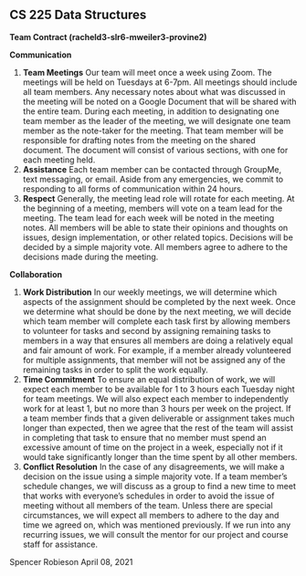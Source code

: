 ﻿## **CS 225 Data Structures**
**Team Contract (racheld3-slr6-mweiler3-provine2)**

**Communication**

1. **Team Meetings** 
   Our team will meet once a week using Zoom. The meetings will be held on Tuesdays at 6-7pm. All meetings should include all team members. Any necessary notes about what was discussed in the meeting will be noted on a Google Document that will be shared with the entire team. During each meeting, in addition to designating one team member as the leader of the meeting, we will designate one team member as the note-taker for the meeting. That team member will be responsible for drafting notes from the meeting on the shared document. The document will consist of various sections, with one for each meeting held.
2. **Assistance** 
   Each team member can be contacted through GroupMe, text messaging, or email. Aside from any emergencies, we commit to responding to all forms of communication within 24 hours.
3. **Respect** 
   Generally, the meeting lead role will rotate for each meeting. At the beginning of a meeting, members will vote on a team lead for the meeting. The team lead for each week will be noted in the meeting notes. All members will be able to state their opinions and thoughts on issues, design implementation, or other related topics. Decisions will be decided by a simple majority vote. All members agree to adhere to the decisions made during the meeting. 

**Collaboration**

1. **Work Distribution** 
   In our weekly meetings, we will determine which aspects of the assignment should be completed by the next week. Once we determine what should be done by the next meeting, we will decide which team member will complete each task first by allowing members to volunteer for tasks and second by assigning remaining tasks to members in a way that ensures all members are doing a relatively equal and fair amount of work. For example, if a member already volunteered for multiple assignments, that member will not be assigned any of the remaining tasks in order to split the work equally.
2. **Time Commitment** 
   To ensure an equal distribution of work, we will expect each member to be available for 1 to 3 hours each Tuesday night for team meetings. We will also expect each member to independently work for at least 1, but no more than 3 hours per week on the project. If a team member finds that a given deliverable or assignment takes much longer than expected, then we agree that the rest of the team will assist in completing that task to ensure that no member must spend an excessive amount of time on the project in a week, especially not if it would take significantly longer than the time spent by all other members.
3. **Conflict Resolution** 
   In the case of any disagreements, we will make a decision on the issue using a simple majority vote. If a team member’s schedule changes, we will discuss as a group to find a new time to meet that works with everyone’s schedules in order to avoid the issue of meeting without all members of the team. Unless there are special circumstances, we will expect all members to adhere to the day and time we agreed on, which was mentioned previously. If we run into any recurring issues, we will consult the mentor for our project and course staff for assistance.

Spencer Robieson April 08, 2021
